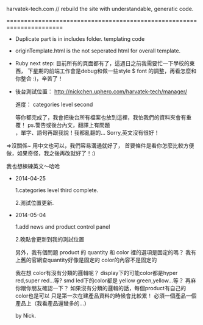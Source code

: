 
harvatek-tech.com // rebuild the site with understandable, generatic code.

======================================================================

- Duplicate part is in includes folder. templating code
- originTemplate.html is the not seperated html for overall template.

- Ruby next step:
  目前所有的頁面都有了，這週日之前我需要忙一下學校的東西，
  下星期的前端工作會是debug和做一些style $ font 的調整，再看怎麼和你整合 :)，辛苦了！

- 後台測試位置：
  http://nickchen.uphero.com/harvatek-tech/manager/
  
  進度：
  categories level second
  
  等你都完成了，我會把後台所有檔案也放到這裡，我怕我們的資料夾會有重覆！
  ps.警告或後台內文，翻譯上有問題  
  ，單字、語句再跟我說！我都亂翻的...
  Sorry,英文沒有很好！

=>沒關係~ 用中文也可以，我們容易溝通就好了，
  首要條件是看你怎麼比較方便做，如果奇怪，我之後再改就好了！:)
  
  我也想練練英文～哈哈
  
- 2014-04-25

  1.categories level third complete.
  
  2.測試位置更新.
  
- 2014-05-04

  1.add news and product control panel
  
  2.晚點會更新到我的測試位置
  
  另外，我有個問題 product 的
  quantity 和 color 裡的選項是固定的嗎？
  我有上舊的官網查quantity好像是固定的
  color的內容不是固定的
  
  我在想
  color有沒有分類的邏輯呢？
  display下的可能color都是hyper red,super red...等?
  smd led下的color都是 yellow green,yellow...等？
  再麻你跟你朋友確認一下？
  如果沒有分類的邏輯的話，每個product有自己的color也是可以
  只是第一次在建產品資料的時候會比較累！
  必須一個產品一個產品上（我看產品還蠻多的...）
  
  by Nick.
  